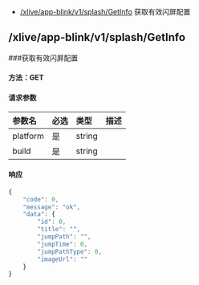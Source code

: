 <!-- package=live.appblink.v1 -->
- [/xlive/app-blink/v1/splash/GetInfo](#xliveapp-blinkv1splashGetInfo) 获取有效闪屏配置

## /xlive/app-blink/v1/splash/GetInfo
###获取有效闪屏配置

#### 方法：GET

#### 请求参数

|参数名|必选|类型|描述|
|:---|:---|:---|:---|
|platform|是|string||
|build|是|string||

#### 响应

```javascript
{
    "code": 0,
    "message": "ok",
    "data": {
        "id": 0,
        "title": "",
        "jumpPath": "",
        "jumpTime": 0,
        "jumpPathType": 0,
        "imageUrl": ""
    }
}
```

